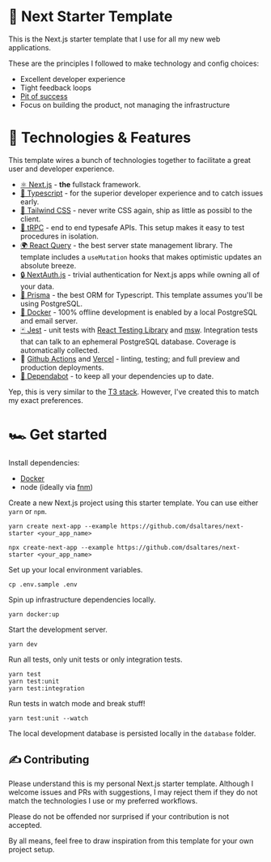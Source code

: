 # 🚀 Next Starter Template

This is the Next.js starter template that I use for all my new web applications.

These are the principles I followed to make technology and config choices:

- Excellent developer experience
- Tight feedback loops
- [Pit of success](https://blog.codinghorror.com/falling-into-the-pit-of-success)
- Focus on building the product, not managing the infrastructure

# 🧰 Technologies & Features

This template wires a bunch of technologies together to facilitate a great user and developer experience.

- [⚛️ Next.js](https://nextjs.org/) - **the** fullstack framework.
- [🚀 Typescript](https://www.typescriptlang.org/) - for the superior developer experience and to catch issues early.
- [🎨 Tailwind CSS](https://tailwindcss.com/) - never write CSS again, ship as little as possibl to the client.
- [🔗 tRPC](https://trpc.io/) - end to end typesafe APIs. This setup makes it easy to test procedures in isolation.
- [🌍 React Query](https://tanstack.com/query/v4) - the best server state management library. The template includes a `useMutation` hooks that makes optimistic updates an absolute breeze.
- [🔒 NextAuth.js](https://next-auth.js.org/) - trivial authentication for Next.js apps while owning all of your data.
- [📙 Prisma](https://www.prisma.io/) - the best ORM for Typescript. This template assumes you'll be using PostgreSQL.
- [🐳 Docker](https://www.docker.com/) - 100% offline development is enabled by a local PostgreSQL and email server.
- [🃏 Jest](https://jestjs.io/) - unit tests with [React Testing Library](https://testing-library.com/docs/react-testing-library/intro/) and [msw](https://mswjs.io/). Integration tests that can talk to an ephemeral PostgreSQL database. Coverage is automatically collected.
- 🚢 [Github Actions](https://github.com/features/actions) and [Vercel](https://vercel.com/) - linting, testing; and full preview and production deployments.
- [🌳 Dependabot](https://github.com/dependabot) - to keep all your dependencies up to date.

Yep, this is very similar to the [T3 stack](https://create.t3.gg/). However, I've created this to match my exact preferences.

# 🏎️ Get started

Install dependencies:

- [Docker](https://www.docker.com/)
- node (ideally via [fnm](https://github.com/Schniz/fnm))

Create a new Next.js project using this starter template. You can use either `yarn` or `npm`.

```
yarn create next-app --example https://github.com/dsaltares/next-starter <your_app_name>
```

```
npx create-next-app --example https://github.com/dsaltares/next-starter <your_app_name>
```

Set up your local environment variables.

```
cp .env.sample .env
```

Spin up infrastructure dependencies locally.

```
yarn docker:up
```

Start the development server.

```
yarn dev
```

Run all tests, only unit tests or only integration tests.

```
yarn test
yarn test:unit
yarn test:integration
```

Run tests in watch mode and break stuff!

```
yarn test:unit --watch
```

The local development database is persisted locally in the `database` folder.

## ✍️ Contributing

Please understand this is my personal Next.js starter template. Although I welcome issues and PRs with suggestions, I may reject them if they do not match the technologies I use or my preferred workflows.

Please do not be offended nor surprised if your contribution is not accepted.

By all means, feel free to draw inspiration from this template for your own project setup.
